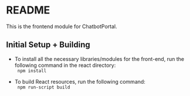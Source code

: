 # README #
This is the frontend module for ChatbotPortal.

## Initial Setup + Building
- To install all the necessary libraries/modules for the front-end, run the following command in the react directory:  
``` npm install```  

- To build React resources, run the following command:  
``` npm run-script build```